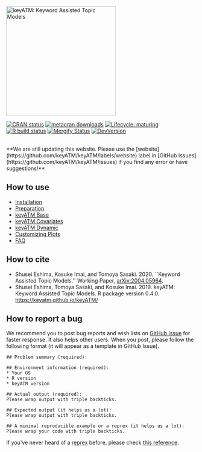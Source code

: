 <img src="https://keyatm.github.io/keyATM/reference/figures/keyATM_logoFull.svg" alt="keyATM: Keyword Assisted Topic Models" width="290"/>

<!-- badges: start -->
[![CRAN status](https://www.r-pkg.org/badges/version/keyATM)](https://CRAN.R-project.org/package=keyATM)
[![metacran downloads](https://cranlogs.r-pkg.org/badges/grand-total/keyATM)](https://cran.r-project.org/package=keyATM)
[![Lifecycle:
maturing](https://img.shields.io/badge/lifecycle-maturing-blue.svg)](https://www.tidyverse.org/lifecycle/#maturing)
[![R build status](https://github.com/keyATM/keyATM/workflows/R-CMD-check/badge.svg)](https://github.com/keyATM/keyATM/actions)
[![Mergify Status](https://img.shields.io/endpoint.svg?url=https://gh.mergify.io/badges/keyATM/keyATM&style=flat)](https://mergify.io)
[![DevVersion](https://img.shields.io/badge/Dev-v0.4.x-orange)](https://github.com/keyATM/keyATM/projects/3)
<!-- badges: end -->

<br>
**We are still updating this website. Please use the [website](https://github.com/keyATM/keyATM/labels/website) label in [GitHub Issues](https://github.com/keyATM/keyATM/issues) if you find any error or have suggestions!**


## How to use
* [Installation](articles/pkgdown_files/Installation.html)
* [Preparation](articles/pkgdown_files/Preparation.html)
* [keyATM Base](articles/pkgdown_files/keyATM_base.html)
* [keyATM Covariates](articles/pkgdown_files/keyATM_cov.html)
* [keyATM Dynamic](articles/pkgdown_files/keyATM_dynamic.html)
* [Customizing Plots](articles/pkgdown_files/Plot.html)
* [FAQ](articles/pkgdown_files/FAQ.html)


## How to cite
*  Shusei Eshima, Kosuke Imai, and Tomoya Sasaki. 2020. ``Keyword Assisted Topic Models.'' Working Paper, <a href='http://arxiv.org/abs/2004.05964'>arXiv:2004.05964</a>.
* Shusei Eshima, Tomoya Sasaki, and Kosuke Imai. 2019. keyATM: Keyword Assisted Topic Models. R package version 0.4.0. https://keyatm.github.io/keyATM/

## How to report a bug
We recommend you to post bug reports and wish lists on [GitHub Issue](https://github.com/keyATM/keyATM/issues) for faster response. It also helps other users. When you post, please follow the following format (it will appear as a template in GitHub Issue). 

```
## Problem summary (required):

## Environment information (required):
* Your OS
* R version
* keyATM version

## Actual output (required):
Please wrap output with triple backticks.

## Expected output (it helps us a lot):
Please wrap output with triple backticks.

## A minimal reproducible example or a reprex (it helps us a lot):
Please wrap your code with triple backticks.
```
If you've never heard of a [reprex](http://reprex.tidyverse.org/) before, please check [this reference](https://github.com/tidyverse/reprex#usage).



